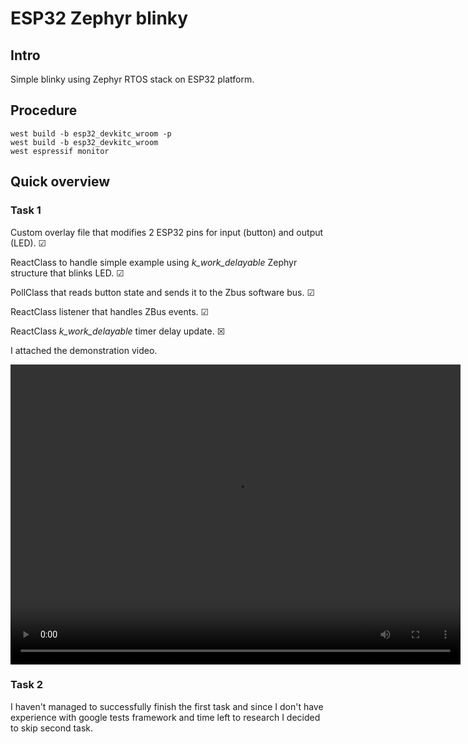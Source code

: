 # ESP32 Zephyr blinky

## Intro
Simple blinky using Zephyr RTOS stack on ESP32 platform.

## Procedure

```
west build -b esp32_devkitc_wroom -p
west build -b esp32_devkitc_wroom
west espressif monitor
```

## Quick overview

### Task 1
Custom overlay file that modifies 2 ESP32 pins for input (button) and output (LED). &#9745;

ReactClass to handle simple example using *k_work_delayable* Zephyr structure that blinks LED. &#9745;

PollClass that reads button state and sends it to the Zbus software bus. &#9745;

ReactClass listener that handles ZBus events. &#9745;

ReactClass *k_work_delayable* timer delay update. &#9746;

I attached the demonstration video.

<video width="720" height="480" controls>
  <source src="./demo.mp4" type="video/mp4">
</video>


### Task 2
I haven't managed to successfully finish the first task and since I don't have 
experience with google tests framework and time left to research I decided to 
skip second task.